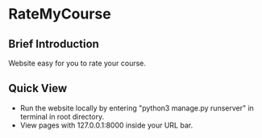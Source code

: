 # RateMyCourse  
## Brief Introduction  
Website easy for you to rate your course.  

## Quick View  
- Run the website locally by entering "python3 manage.py runserver" in terminal in root directory.  
- View pages with 127.0.0.1:8000 inside your URL bar.  

